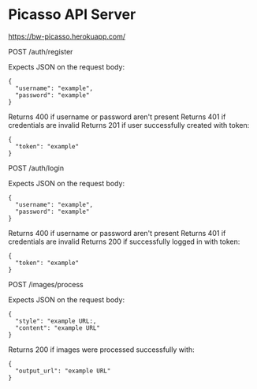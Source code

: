 # Picasso API Server

https://bw-picasso.herokuapp.com/

POST /auth/register

Expects JSON on the request body:
```
{
  "username": "example",
  "password": "example"
}
```
Returns 400 if username or password aren't present
Returns 401 if credentials are invalid
Returns 201 if user successfully created with token:
```
{
  "token": "example"
}
```

POST /auth/login

Expects JSON on the request body:
```
{
  "username": "example",
  "password": "example"
}
```

Returns 400 if username or password aren't present
Returns 401 if credentials are invalid
Returns 200 if successfully logged in with token:
```
{
  "token": "example"
}
```

POST /images/process

Expects JSON on the request body:
```
{
  "style": "example URL:,
  "content": "example URL"
}
```

Returns 200 if images were processed successfully with:
```
{
  "output_url": "example URL"
}
```